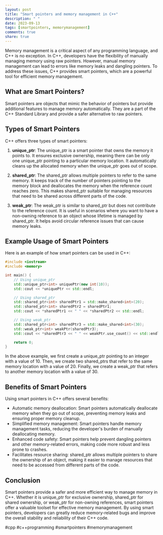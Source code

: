 ```yaml
---
layout: post
title: "Smart pointers and memory management in C++"
description: " "
date: 2023-09-13
tags: [smartpointers, memorymanagement]
comments: true
share: true
---
```


Memory management is a critical aspect of any programming language, and C++ is no exception. In C++, developers have the flexibility of manually managing memory using raw pointers. However, manual memory management can lead to errors like memory leaks and dangling pointers. To address these issues, C++ provides smart pointers, which are a powerful tool for efficient memory management.

## What are Smart Pointers?

Smart pointers are objects that mimic the behavior of pointers but provide additional features to manage memory automatically. They are a part of the C++ Standard Library and provide a safer alternative to raw pointers.

## Types of Smart Pointers

C++ offers three types of smart pointers:

1. **unique_ptr**: The unique_ptr is a smart pointer that owns the memory it points to. It ensures exclusive ownership, meaning there can be only one unique_ptr pointing to a particular memory location. It automatically cleans up the allocated memory when the unique_ptr goes out of scope.

2. **shared_ptr**: The shared_ptr allows multiple pointers to refer to the same memory. It keeps track of the number of pointers pointing to the memory block and deallocates the memory when the reference count reaches zero. This makes shared_ptr suitable for managing resources that need to be shared across different parts of the code.

3. **weak_ptr**: The weak_ptr is similar to shared_ptr but does not contribute to the reference count. It is useful in scenarios where you want to have a non-owning reference to an object whose lifetime is managed by shared_ptr. It helps avoid circular reference issues that can cause memory leaks.

## Example Usage of Smart Pointers

Here is an example of how smart pointers can be used in C++:

```cpp
#include <iostream>
#include <memory>

int main() {
    // Using unique_ptr
    std::unique_ptr<int> uniquePtr(new int(10));
    std::cout << *uniquePtr << std::endl;

    // Using shared_ptr
    std::shared_ptr<int> sharedPtr1 = std::make_shared<int>(20);
    std::shared_ptr<int> sharedPtr2 = sharedPtr1;
    std::cout << *sharedPtr1 << " " << *sharedPtr2 << std::endl;

    // Using weak_ptr
    std::shared_ptr<int> sharedPtr3 = std::make_shared<int>(30);
    std::weak_ptr<int> weakPtr(sharedPtr3);
    std::cout << *sharedPtr3 << " " << weakPtr.use_count() << std::endl;

    return 0;
}
```

In the above example, we first create a unique_ptr pointing to an integer with a value of 10. Then, we create two shared_ptrs that refer to the same memory location with a value of 20. Finally, we create a weak_ptr that refers to another memory location with a value of 30.

## Benefits of Smart Pointers

Using smart pointers in C++ offers several benefits:

- Automatic memory deallocation: Smart pointers automatically deallocate memory when they go out of scope, preventing memory leaks and ensuring proper memory cleanup.
- Simplified memory management: Smart pointers handle memory management tasks, reducing the developer's burden of manually deallocating memory.
- Enhanced code safety: Smart pointers help prevent dangling pointers and other memory-related errors, making code more robust and less prone to crashes.
- Facilitates resource sharing: shared_ptr allows multiple pointers to share the ownership of an object, making it easier to manage resources that need to be accessed from different parts of the code.

## Conclusion

Smart pointers provide a safer and more efficient way to manage memory in C++. Whether it is unique_ptr for exclusive ownership, shared_ptr for shared ownership, or weak_ptr for non-owning references, smart pointers offer a valuable toolset for effective memory management. By using smart pointers, developers can greatly reduce memory-related bugs and improve the overall stability and reliability of their C++ code.

#cpp #c++programming #smartpointers #memorymanagement